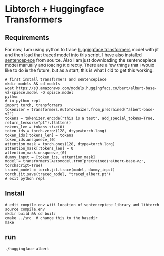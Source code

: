 # Libtorch + Huggingface Transformers

## Requirements

For now, I am using python to trace [huggingface transformers](https://github.com/huggingface/transformers) model with jit and then load that traced model into this script.  I have also installed [sentencepiece](https://github.com/google/sentencepiece) from source.  Also I am just downloading the sentencepiece model manually and loading it directly.  There are a few things that I would like to do in the future, but as a start, this is what I did to get this working.

```
# first install transformers and sentencepiece
mkdir models && cd models
wget https://s3.amazonaws.com/models.huggingface.co/bert/albert-base-v2-spiece.model -O spiece.model
python
# in python repl
import torch, transformers
tokenizer = transformers.AutoTokenizer.from_pretrained("albert-base-v2")
tokens = tokenizer.encode("this is a test", add_special_tokens=True, return_tensors="pt").flatten()
tokens_len = tokens.size(0)
token_ids = torch.zeros(128, dtype=torch.long)
token_ids[:tokens_len] = tokens
token_ids.unsqueeze_(0)
attention_mask = torch.ones(128, dtype=torch.long)
attention_mask[:tokens_len] = 0
attention_mask.unsqueeze_(0)
dummy_input = [token_ids, attention_mask]
model = transformers.AutoModel.from_pretrained("albert-base-v2", torchscript=True)
traced_model = torch.jit.trace(model, dummy_input)
torch.jit.save(traced_model, "traced_albert.pt")
# exit python repl
```

## Install

```
# edit compile.env with location of sentencepiece library and libtorch
source compile.env
mkdir build && cd build
cmake ../src  # change this to the basedir
make
```

## run
```
./huggingface-albert
```
